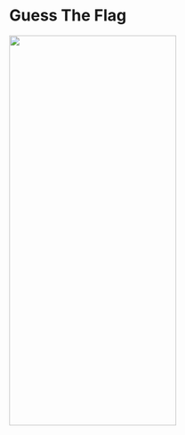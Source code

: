 # Guess The Flag
<img src="https://github.com/user-attachments/assets/bbf37cab-8662-499e-af91-26d95d706ee2" width="300" height="700">
